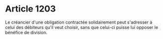 # Article 1203

Le créancier d'une obligation contractée solidairement peut s'adresser à celui des débiteurs qu'il veut choisir, sans que celui-ci puisse lui opposer le bénéfice de division.
